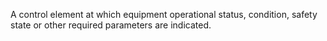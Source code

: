A control element at which equipment operational status, condition, safety state or other required parameters are indicated.